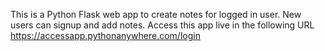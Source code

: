 This is a Python Flask web app to create notes for logged in user. New users can signup and add notes. Access this app live in the following URL
https://accessapp.pythonanywhere.com/login
